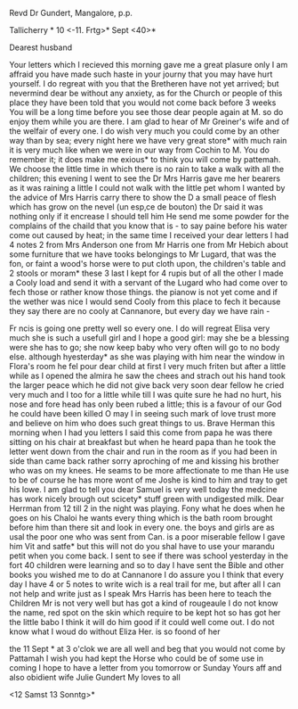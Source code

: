 Revd Dr Gundert, Mangalore, p.p.

 Tallicherry <Donn>* 10 <-11. Frtg>* Sept <40>*

Dearest husband

Your letters which I recieved this morning gave me a great plasure only I am affraid you have made such haste in your journy that you may have hurt yourself. I do regreat with you that the Bretheren have not yet arrived; but nevermind dear be without any anxiety, as for the Church or people of this place they have been told that you would not come back before 3 weeks You will be a long time before you see those dear people again at M. so do enjoy them while you are there. I am glad to hear of Mr Greiner's wife and of the welfair of every one. I do wish very much you could come by an other way than by sea; every night here we have very great store* with much rain it is very much like when we were in our way from Cochin to M. You do remember it; it does make me exious* to think you will come by pattemah. We choose the little time in which there is no rain to take a walk with all the children; this evening I went to see the Dr Mrs Harris gave me her bearers as it was raining a little I could not walk with the little pet whom I wanted by the advice of Mrs Harris carry there to show the D a small peace of flesh which has grow on the nevel (un esp‚ce de bouton) the Dr said it was nothing only if it encrease I should tell him He send me some powder for the complains of the chaild that you know that is - to say paine before his water come out caused by heat; in the same time I received your dear letters I had 4 notes 2 from Mrs Anderson one from Mr Harris one from Mr Hebich about some furniture that we have tooks belongings to Mr Lugard, that was the fon, or faint a wood's horse were to put cloth upon, the children's table and 2 stools or moram* these 3 last I kept for 4 rupis but of all the other I made a Cooly load and send it with a servant of the Lugard who had come over to fech those or rather know those things. the pianow is not yet come and if the wether was nice I would send Cooly from this place to fech it because they say there are no cooly at Cannanore, but every day we have rain -

Fr ncis is going one pretty well so every one. I do will regreat Elisa very much she is such a usefull girl and I hope a good girl: may she be a blessing were she has to go; she now keep baby who very often will go to no body else. although hyesterday* as she was playing with him near the window in Flora's room he fel pour dear child at first I very much friten but after a little while as I opened the almira he saw the chees and strach out his hand took the larger peace which he did not give back very soon dear fellow he cried very much and I too for a little while till I was quite sure he had no hurt, his nose and fore head has only been rubed a little; this is a favour of our God he could have been killed O may I in seeing such mark of love trust more and believe on him who does such great things to us. Brave Herman this morning when I had you letters I said this come from papa he was there sitting on his chair at breakfast but when he heard papa than he took the letter went down from the chair and run in the room as if you had been in side than came back rather sorry aproching of me and kissing his brother who was on my knees. He seams to be more affectionate to me than He use to be of course he has more wont of me Joshe is kind to him and tray to get his lowe. I am glad to tell you dear Samuel is very well today the medcine has work nicely brough out scicety* stuff green with undigested milk. Dear Herrman from 12 till 2 in the night was playing. Fony what he does when he goes on his Chaloi he wants every thing which is the bath room brought before him than there sit and look in every one. the boys and girls are as usal the poor one who was sent from Can. is a poor miserable fellow I gave him Vit and satfe* but this will not do you shal have to use your marandu petit when you come back. I sent to see if there was school yesterday in the fort 40 children were learning and so to day I have sent the Bible and other books you wished me to do at Cannanore I do assure you I think that every day I have 4 or 5 notes to write wich is a real trail for me, but after all I can not help and write just as I speak Mrs Harris has been here to teach the Children Mr is not very well but has got a kind of rougeaule I do not know the name, red spot on the skin which require to be kept hot so has got her the little babo I think it will do him good if it could well come out. I do not know what I woud do without Eliza Her. is so foond of her

the 11 Sept <Frtg>* at 3 o'clok we are all well and beg that you would not come by Pattamah I wish you had kept the Horse who could be of some use in coming I hope to have a letter from you tomorrow or Sunday
 Yours aff and also obidient
 wife Julie Gundert
My loves to all

<12 Samst 13 Sonntg>*

